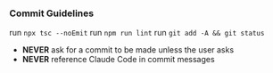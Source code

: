 ### Commit Guidelines

run `npx tsc --noEmit`
run `npm run lint`
run `git add -A && git status`

- **NEVER** ask for a commit to be made unless the user asks
- **NEVER** reference Claude Code in commit messages
